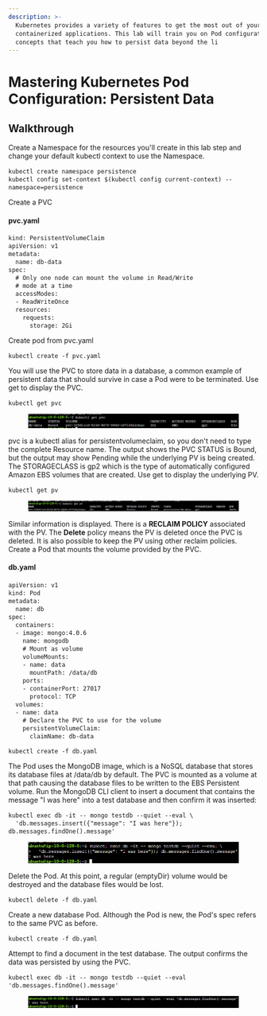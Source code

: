 ```yaml
---
description: >-
  Kubernetes provides a variety of features to get the most out of your
  containerized applications. This lab will train you on Pod configuration
  concepts that teach you how to persist data beyond the li
---
```


# Mastering Kubernetes Pod Configuration: Persistent Data

## Walkthrough

Create a Namespace for the resources you'll create in this lab step and change your default kubectl context to use the Namespace.

```
kubectl create namespace persistence
kubectl config set-context $(kubectl config current-context) --namespace=persistence
```

Create a PVC

#### pvc.yaml

```
kind: PersistentVolumeClaim
apiVersion: v1
metadata:
  name: db-data
spec:
  # Only one node can mount the volume in Read/Write
  # mode at a time
  accessModes:
  - ReadWriteOnce 
  resources:
    requests:
      storage: 2Gi
```

Create pod from pvc.yaml

```
kubectl create -f pvc.yaml
```

You will use the PVC to store data in a database, a common example of persistent data that should survive in case a Pod were to be terminated. Use get to display the PVC.

```
kubectl get pvc
```

<figure><img src="../../../.gitbook/assets/image.png" alt=""><figcaption></figcaption></figure>

pvc is a kubectl alias for persistentvolumeclaim, so you don't need to type the complete Resource name. The output shows the PVC STATUS is Bound, but the output may show Pending while the underlying PV is being created. The STORAGECLASS is gp2 which is the type of automatically configured Amazon EBS volumes that are created. Use get to display the underlying PV.

```
kubectl get pv
```

<figure><img src="../../../.gitbook/assets/image (13).png" alt=""><figcaption></figcaption></figure>

Similar information is displayed. There is a **RECLAIM POLICY** associated with the PV. The **Delete** policy means the PV is deleted once the PVC is deleted. It is also possible to keep the PV using other reclaim policies. Create a Pod that mounts the volume provided by the PVC.

#### db.yaml

```
apiVersion: v1
kind: Pod
metadata:
  name: db 
spec:
  containers:
  - image: mongo:4.0.6
    name: mongodb
    # Mount as volume 
    volumeMounts:
    - name: data
      mountPath: /data/db
    ports:
    - containerPort: 27017
      protocol: TCP
  volumes:
  - name: data
    # Declare the PVC to use for the volume
    persistentVolumeClaim:
      claimName: db-data
```



```
kubectl create -f db.yaml
```

The Pod uses the MongoDB image, which is a NoSQL database that stores its database files at /data/db by default. The PVC is mounted as a volume at that path causing the database files to be written to the EBS Persistent volume. Run the MongoDB CLI client to insert a document that contains the message "I was here" into a test database and then confirm it was inserted:

```
kubectl exec db -it -- mongo testdb --quiet --eval \
  'db.messages.insert({"message": "I was here"}); db.messages.findOne().message'
```

<figure><img src="../../../.gitbook/assets/image (1) (1).png" alt=""><figcaption></figcaption></figure>

Delete the Pod. At this point, a regular (emptyDir) volume would be destroyed and the database files would be lost.

```
kubectl delete -f db.yaml
```

Create a new database Pod. Although the Pod is new, the Pod's spec refers to the same PVC as before.

```
kubectl create -f db.yaml
```

Attempt to find a document in the test database. The output confirms the data was persisted by using the PVC.

```
kubectl exec db -it -- mongo testdb --quiet --eval 'db.messages.findOne().message'
```

<figure><img src="../../../.gitbook/assets/image (10).png" alt=""><figcaption></figcaption></figure>





&#x20;
